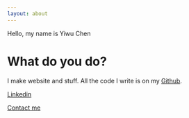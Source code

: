 ```yaml
---
layout: about
---
```


Hello, my name is Yiwu Chen

# What do you do?
I make website and stuff. All the code I write is on my [Github](https://github.com/yiwuchen).

[Linkedin](https://www.linkedin.com/in/will-chen-64b57a40?trk=hp-identity-name)

[Contact me](mailto:cyw.will@gmail.com)
